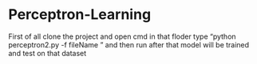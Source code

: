 # Perceptron-Learning

First of all clone the project and open cmd in that floder
type “python perceptron2.py -f  fileName ” and then run 
after that model will be trained and test on that dataset
